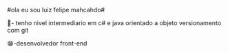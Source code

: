 #ola eu sou luiz felipe mahcahdo#

🎒- tenho nivel intermediario em c# e java orientado a objeto versionamento com git 



😁-desenvolvedor front-end

<!-- in your header -->
<link rel="stylesheet" href="https://cdn.jsdelivr.net/gh/devicons/devicon@latest/devicon.min.css">

<!-- in your body -->
<i class="devicon-devicon-plain"></i>

